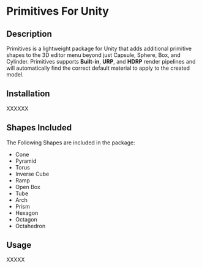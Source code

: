 Primitives For Unity
===

## Description
Primitives is a lightweight package for Unity that adds additional primitive shapes to the 3D editor menu beyond just Capsule, Sphere, Box, and Cylinder.
Primitives supports **Built-in**, **URP**, and **HDRP** render pipelines and will automatically find the correct default material to apply to the created model.

## Installation
XXXXXX

## Shapes Included
The Following Shapes are included in the package:
* Cone
* Pyramid
* Torus
* Inverse Cube
* Ramp
* Open Box
* Tube
* Arch
* Prism
* Hexagon
* Octagon
* Octahedron

## Usage
XXXXX